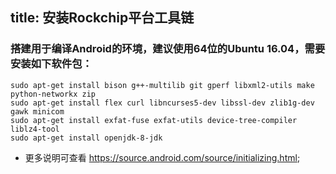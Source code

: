 title: 安装Rockchip平台工具链
---

### 搭建用于编译Android的环境，建议使用64位的Ubuntu 16.04，需要安装如下软件包：
```
sudo apt-get install bison g++-multilib git gperf libxml2-utils make python-networkx zip
sudo apt-get install flex curl libncurses5-dev libssl-dev zlib1g-dev gawk minicom
sudo apt-get install exfat-fuse exfat-utils device-tree-compiler liblz4-tool
sudo apt-get install openjdk-8-jdk
```
* 更多说明可查看 https://source.android.com/source/initializing.html;
